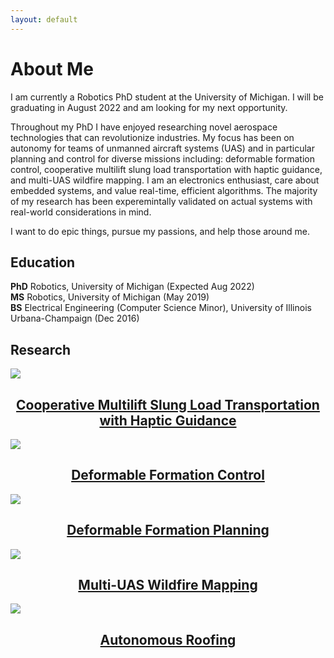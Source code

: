 ```yaml
---
layout: default
---
```

# About Me
I am currently a Robotics PhD student at the University of Michigan. I will be graduating in August 2022 and am looking for my next opportunity. 

Throughout my PhD I have enjoyed researching novel aerospace technologies that can revolutionize industries. My focus has been on autonomy for teams of unmanned aircraft systems (UAS) and in particular planning and control for diverse missions including: deformable formation control, cooperative multilift slung load transportation with haptic guidance, and multi-UAS wildfire mapping. I am an electronics enthusiast, care about embedded systems, and value real-time, efficient algorithms. The majority of my research has been experemintally validated on actual systems with real-world considerations in mind.

I want to do epic things, pursue my passions, and help those around me.


## Education    
**PhD** Robotics, University of Michigan (Expected Aug 2022) <br>
**MS** Robotics, University of Michigan (May 2019) <br>
**BS** Electrical Engineering (Computer Science Minor), University of Illinois Urbana-Champaign (Dec 2016)

## Research
<div onclick="location.href='{{site.baseurl}}/posts/2022/03/28/cooperative-payload-haptic-guidance.html';" 
            style="cursor: pointer;"
            style="background: AliceBlue; 
            /* font-size: 20px;  */
            padding: 10px; 
            border: 1px solid lightgray; 
            margin: 10px;">
<a href="{{site.baseurl}}/posts/2022/03/28/cooperative-payload-haptic-guidance.html">
    <img src="{{site.baseurl}}/images/haptic_guidance_ref_frames.png">
</a>
<h2 style="text-align:center;">
    <a href="{{site.baseurl}}/posts/2022/03/28/cooperative-payload-haptic-guidance.html">Cooperative Multilift Slung Load Transportation with Haptic Guidance
    </a>
</h2>
</div>
<div onclick="location.href='{{site.baseurl}}/posts/2022/03/28/cooperative-payload-haptic-guidance.html';" style="cursor: pointer;"
            style="background: AliceBlue; 
            /* font-size: 20px;  */
            padding: 10px; 
            border: 1px solid lightgray; 
            margin: 10px;">
<a href="{{site.baseurl}}/posts/2022/03/28/cooperative-payload-haptic-guidance.html">
    <img src="{{site.baseurl}}/images/haptic_guidance_ref_frames.png">
</a>
<h2 style="text-align:center;">
    <a href="{{site.baseurl}}/posts/2022/03/28/cooperative-payload-haptic-guidance.html">Deformable Formation Control
    </a>
</h2>
</div>



<div onclick="location.href='{{site.baseurl}}/posts/2022/03/28/cooperative-payload-haptic-guidance.html';" style="cursor: pointer;"
            style="background: AliceBlue; 
            /* font-size: 20px;  */
            padding: 10px; 
            border: 1px solid lightgray; 
            margin: 10px;">
 <a href="{{site.baseurl}}/posts/2022/03/28/cooperative-payload-haptic-guidance.html">
     <img src="{{site.baseurl}}/images/haptic_guidance_ref_frames.png">
</a>
<h2 style="text-align:center;">
    <a href="{{site.baseurl}}/posts/2022/03/28/cooperative-payload-haptic-guidance.html">Deformable Formation Planning
    </a>
</h2>
</div>

<div onclick="location.href='{{site.baseurl}}/posts/2022/03/28/cooperative-payload-haptic-guidance.html';" style="cursor: pointer;"
            style="background: AliceBlue; 
            /* font-size: 20px;  */
            padding: 10px; 
            border: 1px solid lightgray; 
            margin: 10px;">
 <a href="{{site.baseurl}}/posts/2022/03/28/cooperative-payload-haptic-guidance.html">
     <img src="{{site.baseurl}}/images/haptic_guidance_ref_frames.png">
</a>
<h2 style="text-align:center;">
    <a href="{{site.baseurl}}/posts/2022/03/28/cooperative-payload-haptic-guidance.html">Multi-UAS Wildfire Mapping
    </a>
</h2>
</div>

<div onclick="location.href='{{site.baseurl}}/posts/2022/03/28/cooperative-payload-haptic-guidance.html';" style="cursor: pointer;"
            style="background: AliceBlue; 
            /* font-size: 20px;  */
            padding: 10px; 
            border: 1px solid lightgray; 
            margin: 10px;">
 <a href="{{site.baseurl}}/posts/2022/03/28/cooperative-payload-haptic-guidance.html">
     <img src="{{site.baseurl}}/images/haptic_guidance_ref_frames.png">
</a>
<h2 style="text-align:center;">
    <a href="{{site.baseurl}}/posts/2022/03/28/cooperative-payload-haptic-guidance.html">Autonomous Roofing
    </a>
</h2>
</div>